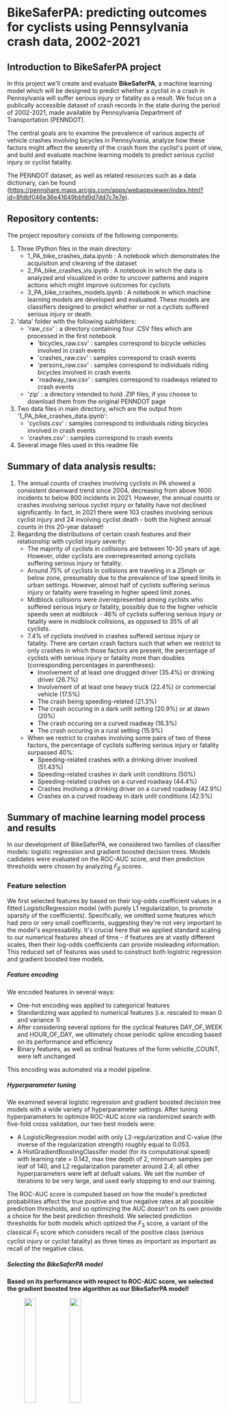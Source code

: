 # BikeSaferPA: predicting outcomes for cyclists using Pennsylvania crash data, 2002-2021
 
## Introduction to BikeSaferPA project

In this project we'll create and evaluate **BikeSaferPA**, a machine learning model which will be designed to predict whether a cyclist in a crash in Pennsylvania will suffer serious injury or fatality as a result.  We focus on a publically accessible dataset of crash records in the state during the period of 2002-2021, made available by Pennsylvania Department of Transportation (PENNDOT).

The central goals are to examine the prevalence of various aspects of vehicle crashes involving bicycles in Pennsylvania, analyze how these factors might affect the severity of the crash from the cyclist's point of view, and build and evaluate machine learning models to predict serious cyclist injury or cyclist fatality.

The PENNDOT dataset, as well as related resources such as a data dictionary, can be found (https://pennshare.maps.arcgis.com/apps/webappviewer/index.html?id=8fdbf046e36e41649bbfd9d7dd7c7e7e).

## Repository contents:

The project repository consists of the following components:
1. Three IPython files in the main directory:
    * 1_PA_bike_crashes_data.ipynb : A notebook which demonstrates the acquisition and cleaning of the dataset
    * 2_PA_bike_crashes_vis.ipynb : A notebook in which the data is analyzed and visualized in order to uncover patterns and inspire actions which might improve outcomes for cyclists
    * 3_PA_bike_crashes_models.ipynb : A notebook in which machine learning models are developed and evaluated.  These models are classifiers designed to predict whether or not a cyclists suffered serious injury or death.
2. 'data' folder with the following subfolders:
    * 'raw_csv' : a directory containing four .CSV files which are processed in the first notebook
        * 'bicycles_raw.csv' : samples correspond to bicycle vehicles involved in crash events
        * 'crashes_raw.csv' : samples correspond to crash events
        * 'persons_raw.csv' : samples correspond to individuals riding bicycles involved in crash events
        * 'roadway_raw.csv' : samples correspond to roadways related to crash events
     * 'zip' : a directory intended to hold .ZIP files, if you choose to download them from the original PENNDOT page
3. Two data files in main directory, which are the output from '1_PA_bike_crashes_data.ipynb':
    * 'cyclists.csv' : samples correspond to individuals riding bicycles involved in crash events
    * 'crashes.csv' : samples correspond to crash events
4. Several image files used in this readme file
    
## Summary of data analysis results:

1. The annual counts of crashes involving cyclists in PA showed a consistent downward trend since 2004, decreasing from above 1600 incidents to below 800 incidents in 2021.  However, the annual counts or crashes involving serious cyclist injury or fatality have not declined significantly.  In fact, in 2021 there were 103 crashes involving serious cyclist injury and 24 involving cyclist death - both the highest annual counts in this 20-year dataset!
2. Regarding the distributions of certain crash features and their relationship with cyclist injury severity:
    * The majority of cyclists in collisions are between 10-30 years of age.  However, older cyclists are overrepresented among cyclists suffering serious injury or fatality.
    * Around 75% of cyclists in collisions are traveling in a 25mph or below zone, presumably due to the prevalence of low speed limits in urban settings.  However, almost half of cyclists suffering serious injury or fatality were traveling in higher speed limit zones.
    * Midblock collisions were overrepresented among cyclists who suffered serious injury or fatality, possibly due to the higher vehicle speeds seen at midblock - 46% of cyclists suffering serious injury or fatality were in midblock collisions, as opposed to 35% of all cyclists.
    * 7.4% of cyclists involved in crashes suffered serious injury or fatality.  There are certain crash factors such that when we restrict to only crashes in which those factors are present, the percentage of cyclists with serious injury or fatality more than doubles (corresponding percentages in parentheses):
        * Involvement of at least one drugged driver (35.4%) or drinking driver (26.7%) 
        * Involvement of at least one heavy truck (22.4%) or commercial vehicle (17.5%)
        * The crash being speeding-related (21.3%)
        * The crash occuring in a dark unlit setting (20.9%) or at dawn (20%)
        * The crash occuring on a curved roadway (16.3%)
        * The crash occuring in a rural setting (15.9%)
    * When we restrict to crashes involving some pairs of two of these factors, the percentage of cyclists suffering serious injury or fatality surpassed 40%:
        * Speeding-related crashes with a drinking driver involved (51.43%)
        * Speeding-related crashes in dark unlit conditions (50%)
        * Speeding-related crashes on a curved roadway (44.4%)
        * Crashes involving a drinking driver on a curved roadway (42.9%)
        * Crashes on a curved roadway in dark unlit conditions (42.5%)
        
## Summary of machine learning model process and results

In our development of BikeSaferPA, we considered two families of classifier models: logistic regression and gradient boosted decision trees.  Models cadidates were evaluated on the ROC-AUC score, and then prediction thresholds were chosen by analyzing $F_{\beta}$ scores.

### Feature selection

We first selected features by based on their log-odds coefficient values in a fitted LogisticRegression model (with purely L1 regularization, to promote sparsity of the coefficients).  Specifically, we omitted some features which had zero or very small coefficients, suggesting they're not very important to the model's expressability.  It's crucial here that we applied standard scaling to our numerical features ahead of time - if features are at vastly different scales, then their log-odds coefficients can provide misleading information.
This reduced set of features was used to construct both logistric regression and gradient boosted tree models.

##### Feature encoding

We encoded features in several ways:
* One-hot encoding was applied to categorical features
* Standardizing was applied to numerical features (i.e. rescaled to mean 0 and variance 1)
* After considering several options for the cyclical features DAY_OF_WEEK and HOUR_OF_DAY, we ultimately chose periodic spline encoding based on its performance and efficiency
* Binary features, as well as ordinal features of the form vehictle_COUNT, were left unchanged

This encoding was automated via a model pipeline.

##### Hyperparameter tuning

We examined several logistic regression and gradient boosted decision tree models with a wide variety of hyperparameter settings.  After tuning hyperparameters to optimize ROC-AUC score via randomized search with five-fold cross validation, our two best models were:
* A LogisticRegression model with only L2-regularization and C-value (the inverse of the regularization strength) roughly equal to 0.053.
* A HistGradientBoostingClassifer model (for its computational speed) with learning rate = 0.142, max tree depth of 2, minimum samples per leaf of 140, and L2 regularization parameter around 2.4; all other hyperparameters were left at defualt values.  We set the number of iterations to be very large, and used early stopping to end our training.

The ROC-AUC score is computed based on how the model's predicted probabilities affect the true positive and true negative rates at all possible prediction thresholds, and so optimizing the AUC doesn't on its own provide a choice for the best prediction threshold.  We selected prediction thresholds for both models which optiized the $F_3$ score, a variant of the classical $F_1$ score which considers recall of the positive class (serious cyclist injury or cyclist fatality) as three times as important as important as recall of the negative class.

##### Selecting the BikeSaferPA model

**Based on its performance with respect to ROC-AUC score, we selected the gradient boosted tree algorithm as our BikeSaferPA model!**

<figure>
<img src="hgb_roc.png" width="25%"><img src="hgb_conf.png" width="25%">
    <figcaption align="center">The ROC curve and confusion matrix for the BikeSaferPA classifier model.</figcaption>
</figure>
    
When trained on the entire training set and scored on the holdout test set, BikeSaferPA attains ROC-AUC score of around 0.72.  Using the classification threshold values we selected in the parameter tuning phase, the model correctly classifies 68% of cyclists in the test set who suffered serious injury or fatality, and correctly classifies 64% of those who didn't.  We set the threshold to optimize the $F_3$ score, a variant of the $F_1$ score which views recall as three times as important as precision; adjusting it further could produce variants which are better at identifying cyclists at risk of serious injury or death, but they would also accumulate more false positives.  The end-user of BikeSaferPA should adjust its classification threshold to accomodate the needs of their particular use case.

### Interpreting BikeSaferPA based on SHAP values
We computed SHAP (SHapley Additive exPlanation) values on the test set.  SHAP values are very reliable metrics for determining the importance of features to the model's predictions and help to explain the decisions made by models such as BikeSaferPA.  In particular, in which directions (and with what magnitudes) do individual features push the model's predictions?

<figure>
<img src="shap.png" width="70%">
    <figcaption align="center">Plots showing SHAP values for various features in the BikeSaferPA model.  Only the 20 features with larges mean absolute SHAP values are shown.</figcaption>
</figure>

*Note: the following statements should not be interpreted as inferring causality; rather, they are statements about how conditioning on certain factors affects the expected prediction of BikeSaferPA!*

Based on SHAP values, we can conclude that the probability that BikeSaferPA will predict that a cyclist suffered serious injury or fatality in a collision...
* ...increases steadily with the age of the cyclist
* ...increases steadily with the posted speed limit
* ...steadily increases with how recent the crash is
* ...is significantly higher when the collision is speeding-related
* ...is significantly higher when the collision involves a drinking driver
* ...is significantly higher when the collision involves a truck, SUV, van, or commercial vehicle
* ...is significantly higher when the collision is head-on or rear-end, and lower for sideswipe collisions
* ...is higher when the cyclist is male
* ...is higher when the collision occurs midblock between intersections, on a hill, on a curved roadway, in a rural setting, or in dark unlit conditions
* ...is higher when it involves a driver who has run a red light
* ...is higher when the cyclist is both striking and struck
* ...is on average lower when the collision involves an aggressive driving behavior, but may be higher or lower depending on the type of aggressive driving behavior
* ...is not increased by wearing a bicycle helmet at moderate to high speeds

### Policy recommendations based on BikeSaferPA results

Based on the results of BikeSaferPA's SHAP values, I would recommend the following actions to be taken in an effort to reduce the incidence of serious cyclist injury and cyclist fatality (as well as cyclist crashes in general) in Pennsylvania:

1. Increasing cyclist education efforts regarding:
    * Safer riding practices around trucks and commercial vehicles
    * Choosing routes with lower posted speed limits when possible
    * Visibility measures for low light riding conditions - reflectors, reflective clothing, headlights, taillights
    * The serious risk resulting from dangerous cyclist behavior:
        * Speeding, running stop signs, or running traffic lights
        * Wrong-way riding, as head-on collisions are the most likely type to result in severe injury or death
    
2. Increasing education efforts for private motorists and commercial vehicle drivers involving:
    * The serious risk resulting from several dangerous types of driver behavior:
        * Driving while under the influence of drugs or alcohol
        * Speeding, running stop signs, or running traffic lights
    * Awareness of cyclists and driving practices that help keep cyclists safe, especially when:
        * Driving in low light conditions
        * Driving in areas with higher posted speed limits
        * Driving during high-traffic times,e.g. morning and evening weekday commuting hours
        * Navigating curved roadways and hilly roadways
3. Increasing enforcement of speeding, driving a motor vehicle while impaired, and running red lights and stop signs.
4. Investing in infrastructure improvements:
    * Upgrading and/or repairing roadway lighting in areas where cyclists frequent, especially on midblock stretches and areas of roadway with curves, hills, in rural settings, and areas with higher posted speed limits.
    * Adding protected bicycle lanes/routes along roads commonly used by bicyclists, with a focus on:
        * routes with higher posted speed limits and/or where motor vehicle speeding is very prevalent
        * routes with significant use by heavy trucks and/or commercial vehicles
        * routes that are used heavily during the weekday morning and evening commutes
5. Invest in research to investigate reason(s) for the increasing prevalence of serious injury or fatality among cyclists in collisions during the period of 2002-2021.  If this trend continues, cyclists in PA will be in much more danger in the future!
